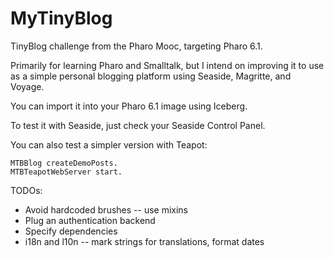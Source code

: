 # MyTinyBlog

TinyBlog challenge from the Pharo Mooc, targeting Pharo 6.1.

Primarily for learning Pharo and Smalltalk, but I intend on improving it to use as a simple personal blogging platform using Seaside, Magritte, and Voyage.

You can import it into your Pharo 6.1 image using Iceberg.

To test it with Seaside, just check your Seaside Control Panel.

You can also test a simpler version with Teapot:
```
MTBBlog createDemoPosts.
MTBTeapotWebServer start.
```


TODOs:
  * Avoid hardcoded brushes -- use mixins
  * Plug an authentication backend
  * Specify dependencies
  * i18n and l10n -- mark strings for translations, format dates
